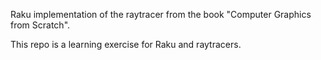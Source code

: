 Raku implementation of the raytracer from the book "Computer Graphics from Scratch".

This repo is a learning exercise for Raku and raytracers.